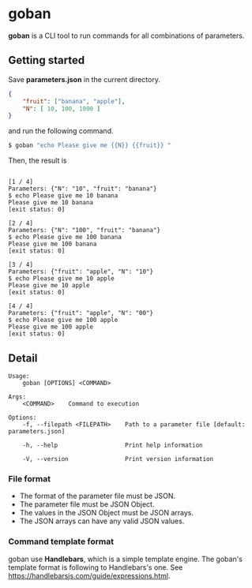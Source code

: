 # goban

**goban** is a CLI tool to run commands for all combinations of parameters.

## Getting started
Save **parameters.json** in the current directory.
```json
{
	"fruit": ["banana", "apple"],
	"N": [ 10, 100, 1000 ]
}
```

and run the following command.
```sh
$ goban "echo Please give me {{N}} {{fruit}} "
```

Then, the result is
```

[1 / 4]
Parameters: {"N": "10", "fruit": "banana"}
$ echo Please give me 10 banana
Please give me 10 banana
[exit status: 0]

[2 / 4]
Parameters: {"N": "100", "fruit": "banana"}
$ echo Please give me 100 banana
Please give me 100 banana
[exit status: 0]

[3 / 4]
Parameters: {"fruit": "apple", "N": "10"}
$ echo Please give me 10 apple
Please give me 10 apple
[exit status: 0]

[4 / 4]
Parameters: {"fruit": "apple", "N": "00"}
$ echo Please give me 100 apple
Please give me 100 apple
[exit status: 0]
```

## Detail
```
Usage:
    goban [OPTIONS] <COMMAND>

Args:
    <COMMAND>    Command to execution

Options:
    -f, --filepath <FILEPATH>    Path to a parameter file [default: parameters.json]
	    
    -h, --help                   Print help information
	    
    -V, --version                Print version information
```

### File format
- The format of the parameter file must be JSON.
- The parameter file must be JSON Object.
- The values in the JSON Object must be JSON arrays.
- The JSON arrays can have any valid JSON values.

### Command template format
goban use **Handlebars**, which is a simple template engine.
The goban's template format is following to Handlebars's one.
See https://handlebarsjs.com/guide/expressions.html.

